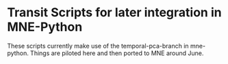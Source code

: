 # Transit Scripts for later integration in MNE-Python

These scripts currently make use of the temporal-pca-branch in mne-python.
Things are piloted here and then ported to MNE around June.

